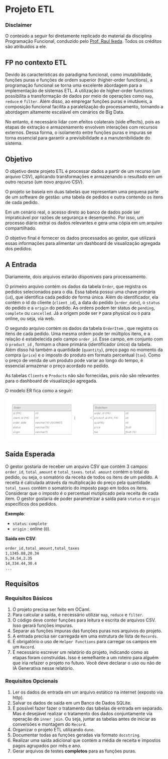 # Projeto ETL

### Disclaimer

O conteúdo a seguir foi diretamente replicado do material da disciplina Programação Funcional, conduzido pelo [Prof. Raul Ikeda](https://www.insper.edu.br/pt/docentes/raul-ikeda-gomes-da-silva). Todos os créditos são atribuídos a ele.

## FP no contexto ETL

Devido às características do paradigma funcional, como imutabilidade, funções puras e funções de ordem superior (higher-order functions), a programação funcional se torna uma excelente abordagem para a implementação de sistemas ETL. A utilização de higher-order functions possibilita a transformação de dados por meio de operações como `map`, `reduce` e `filter`. Além disso, ao empregar funções puras e imutáveis, a composição funcional facilita a paralelização do processamento, tornando a abordagem altamente escalável em cenários de Big Data. 

No entanto, é necessário lidar com efeitos colaterais (side effects), pois as etapas de extração e armazenamento envolvem interações com recursos externos. Dessa forma, o isolamento entre funções puras e impuras se torna essencial para garantir a previsibilidade e a manutenibilidade do sistema.

## Objetivo

O objetivo deste projeto ETL é processar dados a partir de um recurso (um arquivo CSV), aplicando transformações e armazenando o resultado em um outro recurso (um novo arquivo CSV). 

O projeto se baseia em duas tabelas que representam uma pequena parte de um software de gestão: uma tabela de pedidos e outra contendo os itens de cada pedido.

Em um cenário real, o acesso direto ao banco de dados pode ser impraticável por razões de segurança e desempenho. Por isso, um processo diário extrai os dados relevantes e gera uma cópia em um arquivo compartilhado.

O objetivo final é fornecer os dados processados ao gestor, que utilizará essas informações para alimentar um dashboard de visualização agregada dos pedidos.

## A Entrada

Diariamente, dois arquivos estarão disponíveis para processamento. 

O primeiro arquivo contém os dados da tabela `Order`, que registra os pedidos selecionados para o dia. Essa tabela possui uma chave primária (`id`), que identifica cada pedido de forma única. Além do identificador, ela contém o id do cliente (`client_id`), a data do pedido (`order_date`), o `status` do pedido e a `origin` do pedido. As ordens podem ter status de `pending`, `complete` ou `cancelled`. Já a origem pode ser `P` para physical ou `O` para online, ou seja, via web. 

O segundo arquivo contém os dados da tabela `OrderItem` , que registra os itens de cada pedido. Uma mesma ordem pode ter múltiplos itens, e a relação é estabelecida pelo campo `order_id`. Esse campo, em conjunto com o `product_id` , formam a chave primária (identificador único) da tabela. Além disso há também a quantidade (`quantity`), preço pago no momento da compra (`price`) e o imposto do produto em formato percentual (`tax`). Como o preço de venda de um produto pode variar ao longo do tempo, é essencial armazenar o preço acordado no pedido.

As tabelas `Clients` e `Products` não são fornecidas, pois não são relevantes para o dashboard de visualização agregada.

O modelo ER fica como a seguir:

![Diagrama ER](../images/er_diagram.png)

## Saída Esperada

O gestor gostaria de receber um arquivo CSV que contém 3 campos: `order_id`, `total_amount` e `total_taxes`. `total amount` contém o total do pedido, ou seja, o somatório da receita de todos os itens de um pedido. A receita é calculada através da multiplicação do preço pela quantidade. `total_taxes` contém o somatório do imposto pago em todos os itens. Considerar que o imposto é o percentual mutiplicado pela receita de cada item. O gestor gostaria de poder parametrizar a saída para `status` e `origin` específicos dos pedidos.

**Exemplo**: 
 - `status`: `complete` 
 - `origin` : online (`O`).

**Saída em CSV**:
```
order_id,total_amount,total_taxes
1,1345.88,20.34
5,34.54,2.35
14,334.44,30.4
...
```

## Requisitos

### Requisitos Básicos

1. O projeto precisa ser feito em OCaml.
2. Para calcular a saída, é necessário utilizar `map`, `reduce` e `filter`.
3. O código deve conter funções para leitura e escrita de arquivos CSV. Isso gerará funções impuras.
4. Separar as funções impuras das funções puras nos arquivos do projeto.
5. A entrada precisa ser carregada em uma estrutura de lista de `Records`.
6. É obrigatório o uso de `Helper Functions` para carregar os campos em um `Record`.
7. É necessário escrever um relatório do projeto, indicando como as etapas foram construídas. Isso é semelhante a um roteiro para alguém que iria refazer o projeto no futuro. Você deve declarar o uso ou não de IA Generativa nesse relatório.

### Requisitos Opcionais

1. Ler os dados de entrada em um arquivo estático na internet (exposto via http).
2. Salvar os dados de saída em um Banco de Dados SQLite.
3. É possível fazer fazer o tratamento das tabelas de entrada em separado. Mas é desejável realizar o tratamento dos dados conjuntamente via operação de `inner join`. Ou seja, juntar as tabelas antes de iniciar as conversões e montagem do `Record`.
4. Organizar o projeto ETL utilizando `dune`.
5. Documentar todas as funções geradas via formato `docstring`.
6. Realizar uma saída adicional que contém a média de receita e impostos pagos agrupados por mês e ano.
7. Gerar arquivos de testes **completos** para as funções puras.